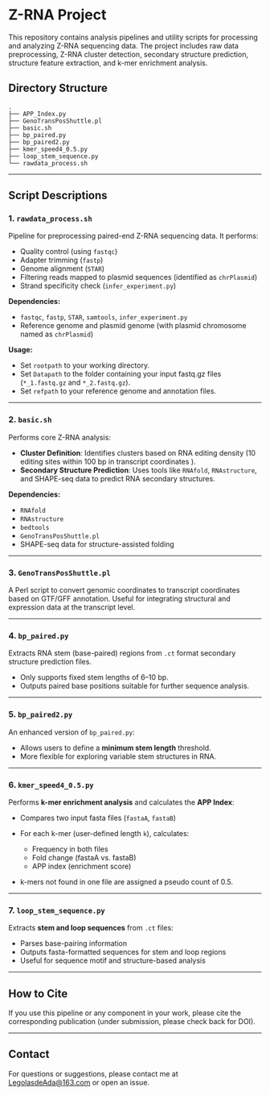 # Z-RNA Project

This repository contains analysis pipelines and utility scripts for processing and analyzing Z-RNA sequencing data. The project includes raw data preprocessing, Z-RNA cluster detection, secondary structure prediction, structure feature extraction, and k-mer enrichment analysis.

## Directory Structure

```
.
├── APP_Index.py
├── GenoTransPosShuttle.pl
├── basic.sh
├── bp_paired.py
├── bp_paired2.py
├── kmer_speed4_0.5.py
├── loop_stem_sequence.py
└── rawdata_process.sh
```

---

## Script Descriptions

### 1. `rawdata_process.sh`

Pipeline for preprocessing paired-end Z-RNA sequencing data. It performs:

* Quality control (using `fastqc`)
* Adapter trimming (`fastp`)
* Genome alignment (`STAR`)
* Filtering reads mapped to plasmid sequences (identified as `chrPlasmid`)
* Strand specificity check (`infer_experiment.py`)

**Dependencies:**

* `fastqc`, `fastp`, `STAR`, `samtools`, `infer_experiment.py`
* Reference genome and plasmid genome (with plasmid chromosome named as `chrPlasmid`)

**Usage:**

* Set `rootpath` to your working directory.
* Set `Datapath` to the folder containing your input fastq.gz files (`*_1.fastq.gz` and `*_2.fastq.gz`).
* Set `refpath` to your reference genome and annotation files.

---

### 2. `basic.sh`

Performs core Z-RNA analysis:

* **Cluster Definition**: Identifies clusters based on RNA editing density (10 editing sites within 100 bp in transcript coordinates ).
* **Secondary Structure Prediction**: Uses tools like `RNAfold`, `RNAstructure`, and SHAPE-seq data to predict RNA secondary structures.

**Dependencies:**

* `RNAfold`
* `RNAstructure`
* `bedtools`
* `GenoTransPosShuttle.pl`
* SHAPE-seq data for structure-assisted folding

---

### 3. `GenoTransPosShuttle.pl`

A Perl script to convert genomic coordinates to transcript coordinates based on GTF/GFF annotation. Useful for integrating structural and expression data at the transcript level.

---

### 4. `bp_paired.py`

Extracts RNA stem (base-paired) regions from `.ct` format secondary structure prediction files.

* Only supports fixed stem lengths of 6–10 bp.
* Outputs paired base positions suitable for further sequence analysis.

---

### 5. `bp_paired2.py`

An enhanced version of `bp_paired.py`:

* Allows users to define a **minimum stem length** threshold.
* More flexible for exploring variable stem structures in RNA.

---

### 6. `kmer_speed4_0.5.py`

Performs **k-mer enrichment analysis** and calculates the **APP Index**:

* Compares two input fasta files (`fastaA`, `fastaB`)
* For each k-mer (user-defined length `k`), calculates:

  * Frequency in both files
  * Fold change (fastaA vs. fastaB)
  * APP index (enrichment score)
* k-mers not found in one file are assigned a pseudo count of 0.5.

---

### 7. `loop_stem_sequence.py`

Extracts **stem and loop sequences** from `.ct` files:

* Parses base-pairing information
* Outputs fasta-formatted sequences for stem and loop regions
* Useful for sequence motif and structure-based analysis

---

## How to Cite

If you use this pipeline or any component in your work, please cite the corresponding publication (under submission, please check back for DOI).

---

## Contact

For questions or suggestions, please contact me at LegolasdeAda@163.com or open an issue.
